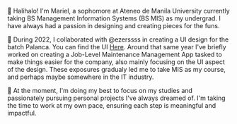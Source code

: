 👋 Halihalo! I'm Mariel, a sophomore at Ateneo de Manila University currently taking BS Management Information Systems (BS MIS) as my undergrad. I have always had a passion in designing and creating pieces for the funs.

🌱 During 2022, I collaborated with @ezerssss in creating a UI design for the batch Palanca. You can find the UI [Here](https://github.com/ezerssss/Gayang-Mingor-Palanca). Around that same year I've briefly worked on creating a Job-Level Maintenance Management App tasked to make things easier for the company, also mainly focusing on the UI aspect of the design. These exposures gradualy led me to take MIS as my course, and perhaps maybe somewhere in the IT industry.

🔭 At the moment, I'm doing my best to focus on my studies and passionately pursuing personal projects I've always dreamed of. I'm taking the time to work at my own pace, ensuring each step is meaningful and impactful.


<!--
**jayceemariel/jayceemariel** is a ✨ _special_ ✨ repository because its `README.md` (this file) appears on your GitHub profile.

Here are some ideas to get you started:

- 🔭 I’m currently working on ...
- 🌱 I’m currently learning ...
- 👯 I’m looking to collaborate on ...
- 🤔 I’m looking for help with ...
- 💬 Ask me about ...
- 📫 How to reach me: ...
- 😄 Pronouns: ...
- ⚡ Fun fact: ...
-->
